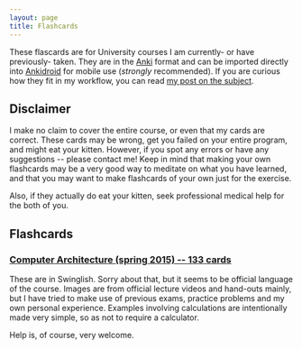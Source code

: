 ```yaml
---
layout: page
title: Flashcards
---
```


These flascards are for University courses I am currently- or have previously- taken. They are in the [Anki](http://ankisrs.net/) format and can be imported directly into [Ankidroid](https://play.google.com/store/apps/details?id=com.ichi2.anki&hl=en) for mobile use (*strongly* recommended). If you are curious how they fit in my workflow, you can read [my post on the subject](/2015/04/21/how-i-learn-complex-things/).

## Disclaimer ##
I make no claim to cover the entire course, or even that my cards are correct. These cards may be wrong, get you failed on your entire program, and might eat your kitten. However, if you spot any errors or have any suggestions -- please contact me! Keep in mind that making your own flashcards may be a very good way to meditate on what you have learned, and that you may want to make flashcards of your own just for the exercise.

Also, if they actually do eat your kitten, seek professional medical help for the both of you.

## Flashcards ##

### [Computer Architecture (spring 2015) -- 133 cards](resources/dark-2015-05-18.apkg) ###
These are in Swinglish. Sorry about that, but it seems to be official language of the course. Images are from official lecture videos and hand-outs mainly, but I have tried to make use of previous exams, practice problems and my own personal experience. Examples involving calculations are intentionally made very simple, so as not to require a calculator.

Help is, of course, very welcome.
